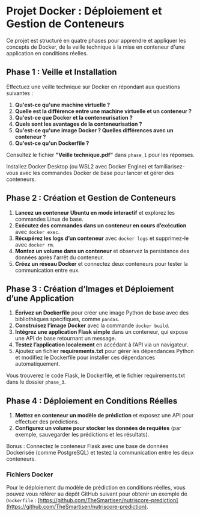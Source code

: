 # Projet Docker : Déploiement et Gestion de Conteneurs

Ce projet est structuré en quatre phases pour apprendre et appliquer les concepts de Docker, de la veille technique à la mise en conteneur d'une application en conditions réelles.

## Phase 1 : Veille et Installation

Effectuez une veille technique sur Docker en répondant aux questions suivantes :

1. **Qu'est-ce qu'une machine virtuelle ?**
2. **Quelle est la différence entre une machine virtuelle et un conteneur ?**
3. **Qu'est-ce que Docker et la conteneurisation ?**
4. **Quels sont les avantages de la conteneurisation ?**
5. **Qu'est-ce qu'une image Docker ? Quelles différences avec un conteneur ?**
6. **Qu'est-ce qu'un Dockerfile ?**

Consultez le fichier **"Veille technique.pdf"** dans `phase_1` pour les réponses.

Installez Docker Desktop (ou WSL2 avec Docker Engine) et familiarisez-vous avec les commandes Docker de base pour lancer et gérer des conteneurs.

## Phase 2 : Création et Gestion de Conteneurs

1. **Lancez un conteneur Ubuntu en mode interactif** et explorez les commandes Linux de base.
2. **Exécutez des commandes dans un conteneur en cours d’exécution** avec `docker exec`.
3. **Récupérez les logs d’un conteneur** avec `docker logs` et supprimez-le avec `docker rm`.
4. **Montez un volume dans un conteneur** et observez la persistance des données après l'arrêt du conteneur.
5. **Créez un réseau Docker** et connectez deux conteneurs pour tester la communication entre eux.

## Phase 3 : Création d’Images et Déploiement d’une Application

1. **Écrivez un Dockerfile** pour créer une image Python de base avec des bibliothèques spécifiques, comme `pandas`.
2. **Construisez l’image Docker** avec la commande `docker build`.
3. **Intégrez une application Flask simple** dans un conteneur, qui expose une API de base retournant un message.
4. **Testez l’application localement** en accédant à l’API via un navigateur.
5. Ajoutez un fichier **requirements.txt** pour gérer les dépendances Python et modifiez le Dockerfile pour installer ces dépendances automatiquement.

Vous trouverez le code Flask, le Dockerfile, et le fichier requirements.txt dans le dossier `phase_3`.

## Phase 4 : Déploiement en Conditions Réelles

1. **Mettez en conteneur un modèle de prédiction** et exposez une API pour effectuer des prédictions.
2. **Configurez un volume pour stocker les données de requêtes** (par exemple, sauvegarder les prédictions et les résultats).

Bonus : Connectez le conteneur Flask avec une base de données Dockerisée (comme PostgreSQL) et testez la communication entre les deux conteneurs.

### Fichiers Docker

Pour le déploiement du modèle de prédiction en conditions réelles, vous pouvez vous référer au dépôt GitHub suivant pour obtenir un exemple de `Dockerfile` : [https://github.com/TheSmartisen/nutriscore-prediction](https://github.com/TheSmartisen/nutriscore-prediction).
